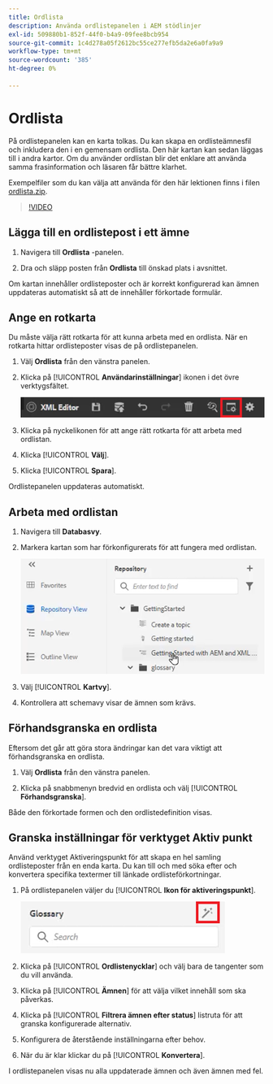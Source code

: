 ```yaml
---
title: Ordlista
description: Använda ordlistepanelen i AEM stödlinjer
exl-id: 509880b1-852f-44f0-b4a9-09fee8bcb954
source-git-commit: 1c4d278a05f2612bc55ce277efb5da2e6a0fa9a9
workflow-type: tm+mt
source-wordcount: '385'
ht-degree: 0%

---
```


# Ordlista

På ordlistepanelen kan en karta tolkas. Du kan skapa en ordlisteämnesfil och inkludera den i en gemensam ordlista. Den här kartan kan sedan läggas till i andra kartor. Om du använder ordlistan blir det enklare att använda samma frasinformation och läsaren får bättre klarhet.

Exempelfiler som du kan välja att använda för den här lektionen finns i filen [ordlista.zip](assets/glossary.zip).

>[!VIDEO](https://video.tv.adobe.com/v/342765?quality=12&learn=on)

## Lägga till en ordlistepost i ett ämne

1. Navigera till **Ordlista** -panelen.

2. Dra och släpp posten från **Ordlista** till önskad plats i avsnittet.

Om kartan innehåller ordlisteposter och är korrekt konfigurerad kan ämnen uppdateras automatiskt så att de innehåller förkortade formulär.

## Ange en rotkarta

Du måste välja rätt rotkarta för att kunna arbeta med en ordlista. När en rotkarta hittar ordlisteposter visas de på ordlistepanelen.

1. Välj **Ordlista** från den vänstra panelen.

2. Klicka på [!UICONTROL **Användarinställningar**] ikonen i det övre verktygsfältet.

   ![Ikon för användarinställningar](images/reuse/user-prefs-icon.png)

3. Klicka på nyckelikonen för att ange rätt rotkarta för att arbeta med ordlistan.

4. Klicka [!UICONTROL **Välj**].

5. Klicka [!UICONTROL **Spara**].

Ordlistepanelen uppdateras automatiskt.

## Arbeta med ordlistan

1. Navigera till **Databasvy**.

2. Markera kartan som har förkonfigurerats för att fungera med ordlistan.

   ![Mappningsikon före konfiguration](images/lesson-10/preconfig-map.png)

3. Välj [!UICONTROL **Kartvy**].

4. Kontrollera att schemavy visar de ämnen som krävs.

## Förhandsgranska en ordlista

Eftersom det går att göra stora ändringar kan det vara viktigt att förhandsgranska en ordlista.

1. Välj **Ordlista** från den vänstra panelen.

2. Klicka på snabbmenyn bredvid en ordlista och välj [!UICONTROL **Förhandsgranska**].

Både den förkortade formen och den ordlistedefinition visas.

## Granska inställningar för verktyget Aktiv punkt

Använd verktyget Aktiveringspunkt för att skapa en hel samling ordlisteposter från en enda karta. Du kan till och med söka efter och konvertera specifika textermer till länkade ordlisteförkortningar.

1. På ordlistepanelen väljer du [!UICONTROL **Ikon för aktiveringspunkt**].

   ![Ikon för aktiveringspunkt](images/lesson-10/hotspot-icon.png)

2. Klicka på [!UICONTROL **Ordlistenycklar**] och välj bara de tangenter som du vill använda.

3. Klicka på [!UICONTROL **Ämnen**] för att välja vilket innehåll som ska påverkas.

4. Klicka på [!UICONTROL **Filtrera ämnen efter status**] listruta för att granska konfigurerade alternativ.

5. Konfigurera de återstående inställningarna efter behov.

6. När du är klar klickar du på [!UICONTROL **Konvertera**].

I ordlistepanelen visas nu alla uppdaterade ämnen och även ämnen med fel.
